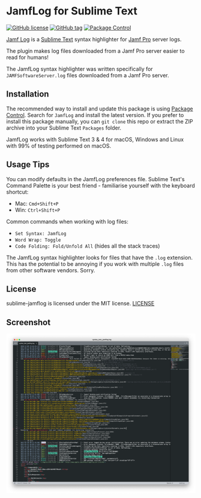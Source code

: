 JamfLog for Sublime Text
========================

[![GitHub license](https://img.shields.io/github/license/jorks/sublime-jamflog.svg)](https://github.com/jorks/sublime-jamflog/blob/master/LICENSE) [![GitHub tag](https://img.shields.io/github/tag/jorks/sublime-jamflog.svg)](https://github.com/jorks/sublime-jamflog/tags) [![Package Control](https://img.shields.io/packagecontrol/dt/JamfLog.svg)](https://packagecontrol.io/packages/JamfLog) 

[Jamf Log](http://github.com/jorks/sublime-jamflog) is a [Sublime Text](http://www.sublimetext.com/) syntax highlighter for [Jamf Pro](http://jamf.com) server logs.

The plugin makes log files downloaded from a Jamf Pro server easier to read for humans!

The JamfLog syntax highlighter was written specifically for `JAMFSoftwareServer.log` files downloaded from a Jamf Pro server.

Installation
------------

The recommended way to install and update this package is using [Package Control](https://packagecontrol.io/). Search for `JamfLog` and install the latest version. If you prefer to install this package manually, you can `git clone` this repo or extract the ZIP archive into your Sublime Text `Packages` folder.

JamfLog works with Sublime Text 3 & 4 for macOS, Windows and Linux with 99% of testing performed on macOS.

Usage Tips
----------

You can modify defaults in the JamfLog preferences file. Sublime Text's Command Palette is your best friend - familiarise yourself with the keyboard shortcut: 

- Mac: `Cmd+Shift+P`
- Win: `Ctrl+Shift+P`

Common commands when working with log files:

- `Set Syntax: JamfLog`
- `Word Wrap: Toggle`
- `Code Folding: Fold/Unfold All` (hides all the stack traces)

The JamfLog syntax highlighter looks for files that have the `.log` extension. This has the potential to be annoying if you work with multiple `.log` files from other software vendors. Sorry.

License
-------

sublime-jamflog is licensed under the MIT license. [LICENSE](https://raw.githubusercontent.com/jorks/sublime-jamflog/master/LICENSE)


Screenshot
----------

![screenshot](images/JamfLogExample.png)